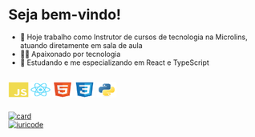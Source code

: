 ### <h1>Seja bem-vindo!</h1>

- 🔭 Hoje trabalho como Instrutor de cursos de tecnologia na Microlins, atuando diretamente em sala de aula
- 👨‍💻 Apaixonado por tecnologia
- 🌱 Estudando e me especializando em React e TypeScript
</p>
  <div style="display: inline_block"><br>
  <img align="center" alt="gabriel-Js" height="30" width="40" src="https://raw.githubusercontent.com/devicons/devicon/master/icons/javascript/javascript-plain.svg">
  <img align="center" alt="gabriel-React" height="30" width="40" src="https://raw.githubusercontent.com/devicons/devicon/master/icons/react/react-original.svg">
  <img align="center" alt="gabriel-HTML" height="30" width="40" src="https://raw.githubusercontent.com/devicons/devicon/master/icons/html5/html5-original.svg">
  <img align="center" alt="gabriel-CSS" height="30" width="40" src="https://raw.githubusercontent.com/devicons/devicon/master/icons/css3/css3-original.svg">
  <img align="center" alt="gabriel-Python" height="30" width="40" src="https://raw.githubusercontent.com/devicons/devicon/master/icons/python/python-original.svg">
</div>

##

[![card](https://github-readme-stats.vercel.app/api?username=gabrieldotech&theme=dark)](https://github.com/anuraghazra/github-readme-stats) <br>
[![iuricode](https://github-readme-stats.vercel.app/api/top-langs/?username=iuricode&layout=compact&theme=dark)](https://github.com/anuraghazra/github-readme-stats)
